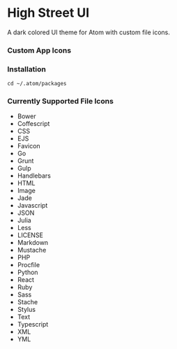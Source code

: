 # High Street UI

A dark colored UI theme for Atom with custom file icons.

### Custom App Icons

### Installation

```
cd ~/.atom/packages
```

### Currently Supported File Icons
* Bower
* Coffescript
* CSS
* EJS
* Favicon
* Go
* Grunt
* Gulp
* Handlebars
* HTML
* Image
* Jade
* Javascript
* JSON
* Julia
* Less
* LICENSE
* Markdown
* Mustache
* PHP
* Procfile
* Python
* React
* Ruby
* Sass
* Stache
* Stylus
* Text
* Typescript
* XML
* YML
